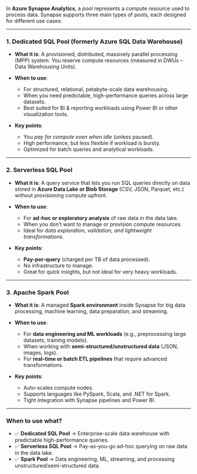 In **Azure Synapse Analytics**, a *pool* represents a compute resource used to process data. Synapse supports three main types of pools, each designed for different use cases:

---

### 1. **Dedicated SQL Pool (formerly Azure SQL Data Warehouse)**

* **What it is**:
  A provisioned, distributed, massively parallel processing (MPP) system. You reserve compute resources (measured in DWUs – Data Warehousing Units).
* **When to use**:

  * For structured, relational, petabyte-scale data warehousing.
  * When you need predictable, high-performance queries across large datasets.
  * Best suited for BI & reporting workloads using Power BI or other visualization tools.
* **Key points**:

  * You *pay for compute even when idle* (unless paused).
  * High performance, but less flexible if workload is bursty.
  * Optimized for batch queries and analytical workloads.

---

### 2. **Serverless SQL Pool**

* **What it is**:
  A query service that lets you run SQL queries directly on data stored in **Azure Data Lake or Blob Storage** (CSV, JSON, Parquet, etc.) without provisioning compute upfront.
* **When to use**:

  * For **ad-hoc or exploratory analysis** of raw data in the data lake.
  * When you don’t want to manage or provision compute resources.
  * Ideal for *data exploration, validation, and lightweight transformations*.
* **Key points**:

  * **Pay-per-query** (charged per TB of data processed).
  * No infrastructure to manage.
  * Great for quick insights, but not ideal for very heavy workloads.

---

### 3. **Apache Spark Pool**

* **What it is**:
  A managed **Spark environment** inside Synapse for big data processing, machine learning, data preparation, and streaming.
* **When to use**:

  * For **data engineering and ML workloads** (e.g., preprocessing large datasets, training models).
  * When working with **semi-structured/unstructured data** (JSON, images, logs).
  * For **real-time or batch ETL pipelines** that require advanced transformations.
* **Key points**:

  * Auto-scales compute nodes.
  * Supports languages like PySpark, Scala, and .NET for Spark.
  * Tight integration with Synapse pipelines and Power BI.

---

### **When to use what?**

* ✅ **Dedicated SQL Pool** → Enterprise-scale data warehouse with predictable high-performance queries.
* ✅ **Serverless SQL Pool** → Pay-as-you-go ad-hoc querying on raw data in the data lake.
* ✅ **Spark Pool** → Data engineering, ML, streaming, and processing unstructured/semi-structured data.
